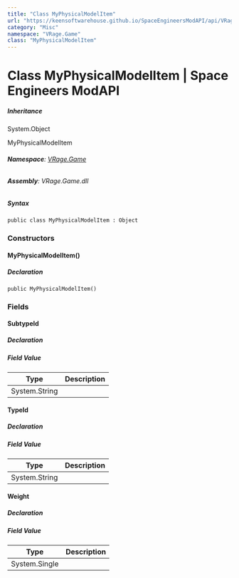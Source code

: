 ```yaml
---
title: "Class MyPhysicalModelItem"
url: "https://keensoftwarehouse.github.io/SpaceEngineersModAPI/api/VRage.Game.MyPhysicalModelItem.html"
category: "Misc"
namespace: "VRage.Game"
class: "MyPhysicalModelItem"
---
```


# Class MyPhysicalModelItem | Space Engineers ModAPI

##### Inheritance

System.Object

MyPhysicalModelItem

###### **Namespace**: [VRage.Game](https://keensoftwarehouse.github.io/SpaceEngineersModAPI/api/VRage.Game.html)

###### **Assembly**: VRage.Game.dll

##### Syntax

```
public class MyPhysicalModelItem : Object
```

### Constructors

#### MyPhysicalModelItem()

##### Declaration

```
public MyPhysicalModelItem()
```

### Fields

#### SubtypeId

##### Declaration

##### Field Value

| Type | Description |
| --- | --- |
| System.String |     |

#### TypeId

##### Declaration

##### Field Value

| Type | Description |
| --- | --- |
| System.String |     |

#### Weight

##### Declaration

##### Field Value

| Type | Description |
| --- | --- |
| System.Single |     |